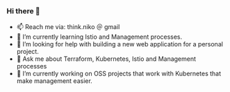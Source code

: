 ### Hi there 👋

- 📫 Reach me via: think.niko ＠ gmail
- 🌱 I’m currently learning Istio and Management processes.
- 🤔 I’m looking for help with building a new web application for a personal project.
- 💬 Ask me about Terraform, Kubernetes, Istio and Management processes
- 🔭 I’m currently working on OSS projects that work with Kubernetes that make management easier.

<!--
is a ✨ _special_ ✨ repository because its `README.md` (this file) appears on your GitHub profile.

Here are some ideas to get you started:

- 🔭 I’m currently working on ...
- 🌱 I’m currently learning ...
- 👯 I’m looking to collaborate on ...
- 🤔 I’m looking for help with ...
- 💬 Ask me about ...
- 📫 How to reach me: ...
- 😄 Pronouns: ...
- ⚡ Fun fact: ...
-->
